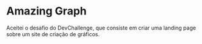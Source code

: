 # Amazing Graph
Aceitei o desafio do DevChallenge, que consiste em criar uma landing page sobre um site de criação de gráficos.
